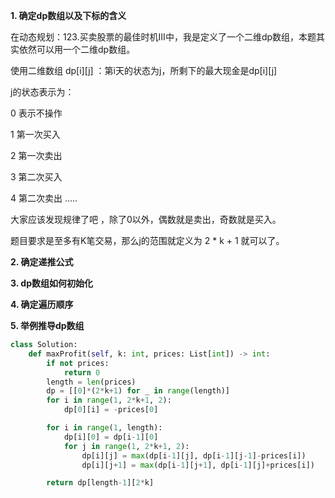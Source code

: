 **1. 确定dp数组以及下标的含义**

在动态规划：123.买卖股票的最佳时机III中，我是定义了一个二维dp数组，本题其实依然可以用一个二维dp数组。

使用二维数组 dp[i][j] ：第i天的状态为j，所剩下的最大现金是dp[i][j]

j的状态表示为：

0 表示不操作

1 第一次买入

2 第一次卖出

3 第二次买入

4 第二次卖出
.....

大家应该发现规律了吧 ，除了0以外，偶数就是卖出，奇数就是买入。

题目要求是至多有K笔交易，那么j的范围就定义为 2 * k + 1 就可以了。

**2. 确定递推公式**

**3. dp数组如何初始化**

**4. 确定遍历顺序**

**5. 举例推导dp数组**

```python
class Solution:
    def maxProfit(self, k: int, prices: List[int]) -> int:
        if not prices:
            return 0
        length = len(prices)
        dp = [[0]*(2*k+1) for _ in range(length)]
        for i in range(1, 2*k+1, 2):
            dp[0][i] = -prices[0]

        for i in range(1, length):
            dp[i][0] = dp[i-1][0]
            for j in range(1, 2*k+1, 2):
                dp[i][j] = max(dp[i-1][j], dp[i-1][j-1]-prices[i])
                dp[i][j+1] = max(dp[i-1][j+1], dp[i-1][j]+prices[i])

        return dp[length-1][2*k]
```
